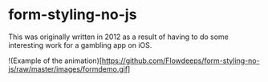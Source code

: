 # form-styling-no-js

This was originally written in 2012 as a result of having to do some interesting work for a gambling app on iOS.

!(Example of the animation)[https://github.com/Flowdeeps/form-styling-no-js/raw/master/images/formdemo.gif]
